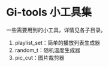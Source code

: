# Gi-tools 小工具集

一些需要用到的小工具，详情见各子目录。

1. playlist_set：简单的播放列表生成器
2. random_t：随机温度生成器
3. pic_cut：图片裁剪器